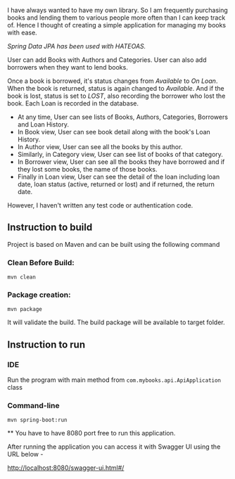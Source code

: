 I have always wanted to have my own library. So I am frequently purchasing books and lending them to various people more often than I can keep track of. Hence I thought of creating a simple application for managing my books with ease.

*Spring Data JPA has been used with HATEOAS.*

User can add Books with Authors and Categories. User can also add borrowers when they want to lend books.

Once a book is borrowed, it's status changes from _Available_ to _On Loan_. When the book is returned, status is again changed to _Available_. And if the book is lost, status is set to _LOST_, also recording the borrower who lost the book. Each Loan is recorded in the database. 

* At any time, User can see lists of Books, Authors, Categories, Borrowers and Loan History.
* In Book view, User can see book detail along with the book's Loan History.
* In Author view, User can see all the books by this author.
* Similarly, in Category view, User can see list of books of that category.
* In Borrower view, User can see all the books they have borrowed and if they lost some books, the name of those books.
* Finally in Loan view, User can see the detail of the loan including loan date, loan status (active, returned or lost) and if returned, the return date.

However, I haven't written any test code or authentication code.

## Instruction to build
Project is based on Maven and can be built using the following command

### Clean Before Build:

`mvn clean`

### Package creation:

`mvn package`

It will validate the build. The build package will be available to target folder.


## Instruction to run
### IDE
Run the program with main method from `com.mybooks.api.ApiApplication` class

### Command-line

`mvn spring-boot:run`

** You have to have 8080 port free to run this application.

After running the application you can access it with Swagger UI using the URL below -

[http://localhost:8080/swagger-ui.html#/](http://localhost:8080/swagger-ui.html#/)
